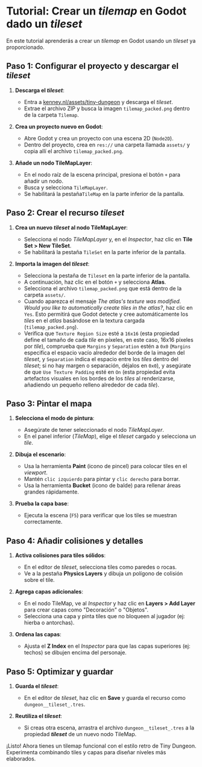 # Tutorial: Crear un _tilemap_ en Godot dado un _tileset_

En este tutorial aprenderás a crear un _tilemap_ en Godot usando un _tileset_ ya proporcionado.

## Paso 1: Configurar el proyecto y descargar el _tileset_

1. **Descarga el _tileset_**:
   - Entra a [kenney.nl/assets/tiny-dungeon](https://kenney.nl/assets/tiny-dungeon) y descarga el _tileset_.
   - Extrae el archivo ZIP y busca la imagen `tilemap_packed.png` dentro de la carpeta `Tilemap`.

2. **Crea un proyecto nuevo en Godot**:
   - Abre Godot y crea un proyecto con una escena 2D (`Node2D`).
   - Dentro del proyecto, crea en `res://` una carpeta llamada `assets/` y copia allí el archivo `tilemap_packed.png`.

3. **Añade un nodo TileMapLayer**:
   - En el nodo raíz de la escena principal, presiona el botón `+` para añadir un nodo.
   - Busca y selecciona `TileMapLayer`.
   - Se habilitará la pestaña`TileMap` en la parte inferior de la pantalla.

## Paso 2: Crear el recurso _tileset_

1. **Crea un nuevo _tileset_ al nodo TileMapLayer**:
   - Selecciona el nodo _TileMapLayer_ y, en el *Inspector*, haz clic en **Tile Set > New TileSet**.
   - Se habilitará la pestaña `TileSet` en la parte inferior de la pantalla.

2. **Importa la imagen del _tileset_**:
   - Selecciona la pestaña de `Tileset` en la parte inferior de la pantalla.
   - A continuación, haz clic en el botón `+` y selecciona **Atlas**.
   - Selecciona el archivo `tilemap_packed.png` que está dentro de la carpeta `assets/`.
   - Cuando aparezca el mensaje _The atlas's texture was modified. Would you like to automatically create tiles in the atlas?_, haz clic en `Yes`. Esto permitirá que Godot detecte y cree automáticamente los _tiles_ en el _atlas_ basándose en la textura cargada (`tilemap_packed.png`).
   - Verifica que `Texture Region Size` esté a `16x16` (esta propiedad define el tamaño de cada _tile_ en píxeles, en este caso, 16x16 píxeles por _tile_), comprueba que `Margins` y `Separation` estén a `0x0` (`Margins` especifica el espacio vacío alrededor del borde de la imagen del _tileset_, y `Separation` indica el espacio entre los _tiles_ dentro del _tileset_; si no hay margen o separación, déjalos en `0x0`), y asegúrate de que `Use Texture Padding` esté en `On` (esta propiedad evita artefactos visuales en los bordes de los _tiles_ al renderizarse, añadiendo un pequeño relleno alrededor de cada _tile_).

## Paso 3: Pintar el mapa

1. **Selecciona el modo de pintura**:
   - Asegúrate de tener seleccionado el nodo _TileMapLayer_.
   - En el panel inferior (_TileMap_), elige el _tileset_ cargado y selecciona un _tile_.

2. **Dibuja el escenario**:
   - Usa la herramienta **Paint** (icono de pincel) para colocar tiles en el _viewport_.
   - Mantén `clic izquierdo` para pintar y `clic derecho` para borrar.
   - Usa la herramienta **Bucket** (icono de balde) para rellenar áreas grandes rápidamente.

3. **Prueba la capa base**:
   - Ejecuta la escena (`F5`) para verificar que los tiles se muestran correctamente.

## Paso 4: Añadir colisiones y detalles
1. **Activa colisiones para tiles sólidos**:
   - En el editor de _tileset_, selecciona tiles como paredes o rocas.
   - Ve a la pestaña **Physics Layers** y dibuja un polígono de colisión sobre el tile.

2. **Agrega capas adicionales**:
   - En el nodo TileMap, ve al *Inspector* y haz clic en **Layers > Add Layer** para crear capas como "Decoración" o "Objetos".
   - Selecciona una capa y pinta tiles que no bloqueen al jugador (ej: hierba o antorchas).

3. **Ordena las capas**:
   - Ajusta el **Z Index** en el *Inspector* para que las capas superiores (ej: techos) se dibujen encima del personaje.

## Paso 5: Optimizar y guardar
1. **Guarda el _tileset_**:
   - En el editor de _tileset_, haz clic en **Save** y guarda el recurso como `dungeon__tileset_.tres`.

2. **Reutiliza el _tileset_**:
   - Si creas otra escena, arrastra el archivo `dungeon__tileset_.tres` a la propiedad **_tileset_** de un nuevo nodo TileMap.

¡Listo! Ahora tienes un tilemap funcional con el estilo retro de Tiny Dungeon. Experimenta combinando tiles y capas para diseñar niveles más elaborados.
